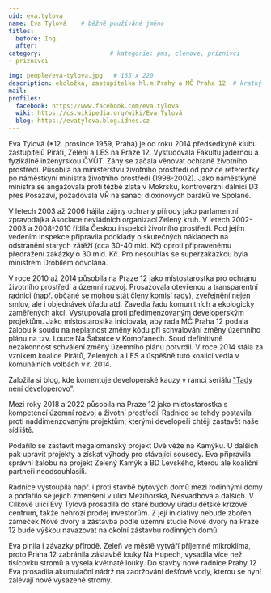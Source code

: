 ```yaml
---
uid: eva.tylova
name: Eva Tylová  	# běžně používáné jméno
titles:
  before: Ing.
  after:
category:                   # kategorie: pms, clenove, priznivci
- priznivci

img: people/eva-tylova.jpg   # 165 x 220
description: ekoložka, zastupitelka hl.m.Prahy a MČ Praha 12  # kratký popis, max 160 znaků
mail:
profiles:
  facebook: https://www.facebook.com/eva.tylova
  wiki: https://cs.wikipedia.org/wiki/Eva_Tylová
  blog: https://evatylova.blog.idnes.cz
---
```


Eva Tylová (*12. prosince 1959, Praha) je od roku 2014 předsedkyně klubu zastupitelů Piráti, Zelení a LES na Praze 12. Vystudovala Fakultu jadernou a fyzikálně inženýrskou ČVÚT. Záhy se začala věnovat ochraně životního prostředí. Působila na ministerstvu životního prostředí od pozice referentky po náměstkyni ministra životního prostředí (1998-2002). Jako náměstkyně ministra se angažovala proti těžbě zlata v Mokrsku, kontroverzní dálnicí D3 přes Posázaví, požadovala VŘ na sanaci dioxinových baráků ve Spolaně.

V letech 2003 až 2006 hájila zájmy ochrany přírody jako parlamentní zpravodajka Asociace nevládních organizací Zelený kruh. V letech 2002-2003 a 2008-2010 řídila Českou inspekci životního prostředí. Pod jejím vedením Inspekce připravila podklady o skutečných nákladech na odstranění starých zátěží (cca 30-40 mld. Kč) oproti připravenému předražení zakázky o 30 mld. Kč. Pro nesouhlas se superzakázkou byla ministrem Drobilem odvolána.

V roce 2010 až 2014 působila na Praze 12 jako místostarostka pro ochranu životního prostředí a územní rozvoj. Prosazovala otevřenou a transparentní radnici (např. občané se mohou stát členy komisí rady), zveřejnění nejen smluv, ale i objednávek úřadu atd. Zavedla řadu komunitních a ekologicky zaměřených akcí. Vystupovala proti předimenzovaným developerským projektům. Jako místostarostka iniciovala, aby rada MČ Praha 12 podala žalobu k soudu na neplatnost změny kódu při schvalování změny územního plánu na tzv. Louce Na Šabatce v Komořanech. Soud definitivně nezákonnost schválení změny územního plánu potvrdil. V roce 2014 stála za vznikem koalice Pirátů, Zelených a LES a úspěšně tuto koalici vedla v komunálních volbách v r. 2014.

Založila si blog, kde komentuje developerské kauzy v rámci
seriálu ["Tady není developerovo"](https://evatylova.blog.idnes.cz).

Mezi roky 2018 a 2022 působila na Praze 12 jako místostarostka s kompetencí územní rozvoj a životní prostředí. Radnice se tehdy postavila proti naddimenzovaným projektům, kterými developeři chtějí zastavět naše sídliště.

Podařilo se zastavit megalomanský projekt Dvě věže na Kamýku. U dalších pak upravit projekty a získat výhody pro stávající sousedy. Eva připravila správní žalobu na projekt Zelený Kamýk a BD Levského, kterou ale koaliční partneři neodsouhlasili.

Radnice vystoupila např. i proti stavbě bytových domů mezi rodinnými domy a podařilo se jejich zmenšení v ulici Mezihorská, Nesvadbova a dalších. V Cílkově ulici Evy Tylová prosadila do staré budovy úřadu dětské krizové centrum, takže nehrozí prodej investorům. Z její iniciativy nebude zbořen zámeček Nové dvory a zástavba podle územní studie Nové dvory na Praze 12 bude výškou navazovat na okolní zástavbu rodinných domů.

Eva plnila i závazky přírodě. Zeleň ve městě vytváří příjemné mikroklima, proto Praha 12 zabránila zástavbě louky Na Hupech, vysadila více než tisícovku stromů a vysela květnaté louky. Do stavby nové radnice Prahy 12 Eva prosadila akumulační nádrž na zadržování dešťové vody, kterou se nyní zalévají nově vysazené stromy.


